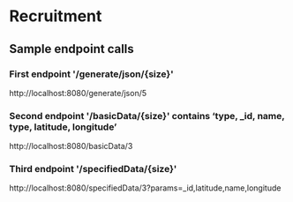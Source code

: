 # Recruitment

## Sample endpoint calls

### First endpoint '/generate/json/{size}' 

http://localhost:8080/generate/json/5

### Second endpoint '/basicData/{size}' contains ‘type, _id, name, type, latitude, longitude’

http://localhost:8080/basicData/3

### Third endpoint '/specifiedData/{size}' 

http://localhost:8080/specifiedData/3?params=_id,latitude,name,longitude  

